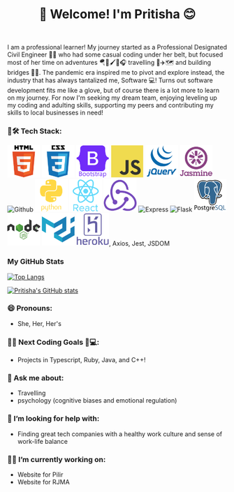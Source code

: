 <h1 align="center">👋 Welcome! I'm Pritisha 😊</h1>

<div align="center">
   <img src="https://lh3.googleusercontent.com/pw/ACtC-3csw4KxSj5x7ckCLFuXoIhZptdkdccSHE-spk1K22jDYH0xV4NFetbxULrNQ9tJh82NU8rnti1O7NFyTFhDOuuDPuNdu9AVI3UQzTQDctAbRDDtdfPOdLSulScXMoLWgobE0yj1w7Wd2HHWLwQRlMzUXw=w358-h364-no?authuser=0" alt="" width="200px"/>
</div>


<p> I am a professional learner! My journey started as a Professional Designated Civil Engineer 👷‍♀️  who had some casual coding under her belt, but focused most of her time on adventures 🪂🎨🖌️💃🎧 travelling 🚗✈️🗺️ and building bridges 🚧🌉. The pandemic era inspired me to pivot and explore instead, the industry that has always tantalized me, Software 💻! Turns out software development fits me like a glove, but of course there is a lot more to learn on my journey. For now I'm seeking my dream team, enjoying leveling up my coding and adulting skills, supporting my peers and contributing my skills to local businesses in need!</p>



 ### 🧰🛠️ Tech Stack:

<div>
<img src="https://raw.githubusercontent.com/devicons/devicon/c7d326b6009e60442abc35fa45706d6f30ee4c8e/icons/html5/html5-original-wordmark.svg" alt="HTML5" width="75px" height="75px"/>
<img src="https://raw.githubusercontent.com/devicons/devicon/c7d326b6009e60442abc35fa45706d6f30ee4c8e/icons/css3/css3-original-wordmark.svg" alt="CSS3" width="75px" height="75px"/>
<img src="https://raw.githubusercontent.com/devicons/devicon/c7d326b6009e60442abc35fa45706d6f30ee4c8e/icons/bootstrap/bootstrap-plain-wordmark.svg" alt="Bootstrap" width="75px" height="75px"/>
<img src="https://raw.githubusercontent.com/devicons/devicon/c7d326b6009e60442abc35fa45706d6f30ee4c8e/icons/javascript/javascript-original.svg" alt="JavaScript" width="75px" height="75px"/>
<img src="https://raw.githubusercontent.com/devicons/devicon/c7d326b6009e60442abc35fa45706d6f30ee4c8e/icons/jquery/jquery-plain-wordmark.svg" alt="jQuery" width="75px" height="75px"/>
<img src="https://raw.githubusercontent.com/devicons/devicon/c7d326b6009e60442abc35fa45706d6f30ee4c8e/icons/jasmine/jasmine-plain-wordmark.svg" alt="Jasmine" width="75px" height="75px"/>
<img src="https://lh3.googleusercontent.com/vbZtSMq3HsrCac7fRwR0o9WUFGVNEDwXtP6c-haG2FVhPYHVdjTc74Q34-F7hCBKmtUG8jNvHFydeWbjZUjzvJtqxY5t34z_Kza6aYECltE1APRN5hk7QspplTp4Y4hMiwvDVyvW1BgrRGz8vTSd0vljCcI8XMtAGjPNYT8LoZkNHE7vPuQLn_E1Yepg0OvqCzDWiHP1WWHrZt59Czy_1V3bc_LN4IizAZ8CKV_Ngy5Ua_lrCrzzcqiI57dA9xCiFYfnvDQqvpSBiCdH711DWI8dmXiGrvJw9WVeidavyd_Z3mqu07g8olYBLrRMXIB8jMVeqXRgVSiP5OyiJKl4okgiE6d4xPMA-ciBJrYzgCKCDwyOQXqKFjced1cUjdGcpGaUV6qULgZcjtXQfJZDZLInFAjAoU3tK0gEO9GFFXzqDRqT6ACwoLRQmdU9o19-SsPcCPQ1eSqSfJ_4moOCg7NxHVRpUZCVXF4QzEHi_rVajd0-YVt2v4J1yR5ADZWiU72FjPY-uHYE1lmyZkSM4XtsokjXQqicJVW14OwN8Txbx6IVKYMxPvrAg3a2nqX0i5S79Zc2-sDeU4AtM4paQ1rxvBQCAv4j1WhHSIPINbt8YWO2bQk49OnsDXRNmIEm9n9NLQz7fA7Qu4BHifS4gyPT7cdZhn47hfK041R9zPancuRqieZMG2827MbF3TBRzCe041OXG03G22VyfEJs0uSH-g=s128-no?authuser=0" alt="Github" width="75px" height="75px"/>
<img src="https://raw.githubusercontent.com/devicons/devicon/c7d326b6009e60442abc35fa45706d6f30ee4c8e/icons/python/python-plain-wordmark.svg" alt="Python" width="75px" height="75px"/>
<img src="https://raw.githubusercontent.com/devicons/devicon/c7d326b6009e60442abc35fa45706d6f30ee4c8e/icons/react/react-original-wordmark.svg" alt="ReactJS" width="75px" height="75px"/>
<img src="https://raw.githubusercontent.com/devicons/devicon/c7d326b6009e60442abc35fa45706d6f30ee4c8e/icons/redux/redux-original.svg" alt="Redux" width="75px" height="75px"/>
<img src="https://lh3.googleusercontent.com/rjN1x6pxpRhmho5xBnyGsHapuSuFKMe1a4CkEZLml1o_CNZFButLcqUDOHcIQTZ2bVnK9ZgI3KUc_yv3GZ3Sgf2Vlbi2zM3HiTePLqO6OnR1SE9laq-m6A-iDp22zpTI-BS2b_2_x89Fw3JdwJwqh9l93HbDAmNwusKc2Enbvh5JWbiOqd9STFQt1ClqmJcXj5mm__Mb-s1Ezgae81_MugzkYSRmDJL3A4bj-rrUlGO-Bi569NUpMOmHt-_UF2Fi-4j0J-kvauyBSwGGVtdWerB-2XR4s8v_VCMEBwNr94Z-S8F4H6HOyp5MjBDkd3AtLS9ShcmlaiB9Q-hgwDmw-X8vh7EiLqlGA6PZXxcfVfUV54xfx9RZJqTiTv8vIu7wna09TtO8rtdV4LzCTo2gQPWifpGXQk1b14kdAHsHwzJoB5LH8qcLpC3dA8XsRd4IP66oo4zUFT6n4Qud3AUoKyy7RF09_uHvgwukNGUIN9YvYUFUFEw7HenwcEC4X4BgIStRlJrhiJdTWAZqtZVSJJIirtFTvjy8zvOjjoML-HFbBZzlwaYM5aCP1rssnsklHfvrxykslXWp0V_y8hd55sMEeYToPAgu7FolwiuAXqZv0PMhdNLo5ygL2ILIcOCn8bAYIw1D2197OVVcuFx4rxR5yrgROGXboM0EgyXd30-MABTlH0T41zFK9afbkS9Es7MN4w8nVy0ISExNtlesc0m_pg=s128-no?authuser=0" alt="Express" width="75px" height="75px"/>
<img src="https://lh3.googleusercontent.com/GPj0TTxEy2Iqz7knpmW6W6Glw0x7khClxgRPel2jAt-HBr1OiKFzvhowRagbRjyPe5cJ1tNBiJUWfMOEp9-ecUgGzAs0GI5GXKIrdVU7dLJWJWKEN5Gx7oZr5qiyDOeYFibdBymH5gjjM_Xawrzx7f0gQsit9aBvcedkJEtqhR6uZMXmBpAidPy4ZHtVqkptEdQnyqNu5jyqutlxCuGOtAcmKci0ZGYf-wjiMCnncx9CODMVtnCEiX0pE46ER5AeaoZnuUbJnBtSeCMJmXoBI9ewKiphtH2A4ZUGNuVrSJf9Z98JdmjBnJ0VLW3oq5hi-1HPeoz_86IOzQDGGn3RzG1Npm5Uc_-MIFhcHCknw8n0lLpyxa9uJu15tonVVIdsgSrPJPKUSQJbcTE1-FEnxlmxx-4md786M0_0mlPbI-3oogPuufoChBTfQ4eIi1Uek5M2RsVTByhxtqEtVBHDXpe0sAczflqWzOJg4BINUegUHeX4O0Oif0EuASj1PJivbbu6E_t5Sbqz_RRkKoJxEHVqUR5-IDYKKDwEG5E0-q2WHw0gnGTn0flpoL7qSqMWHrvbLtqidlw9gksjdeJZsqRP9wXwHy1x_LCOTNG5o7u2qr52mCc6taBEGiWuT6CiB2ym0pmwAQN7BBmn8yPwzg5gIsGVcB2sa3iE11VmyhQVQznW7R4k1YAbnsZ9XfeGm49GYXjAyfHFra8rlSok0z0rIA=s128-no?authuser=0" alt="Flask" width="75px" height="75px"/>
<img src="https://raw.githubusercontent.com/devicons/devicon/c7d326b6009e60442abc35fa45706d6f30ee4c8e/icons/postgresql/postgresql-original-wordmark.svg" alt="PostgreSQL" width="75px" height="75px"/>
<img src="https://raw.githubusercontent.com/devicons/devicon/c7d326b6009e60442abc35fa45706d6f30ee4c8e/icons/nodejs/nodejs-original-wordmark.svg" alt="NodeJS" width="75px" height="75px"/>
<img src="https://raw.githubusercontent.com/devicons/devicon/c7d326b6009e60442abc35fa45706d6f30ee4c8e/icons/materialui/materialui-original.svg" alt="Material UI" width="75px" height="75px"/>
<img src="https://raw.githubusercontent.com/devicons/devicon/c7d326b6009e60442abc35fa45706d6f30ee4c8e/icons/heroku/heroku-original-wordmark.svg" alt="Heroku" width="75px" height="75px" />, Axios, Jest, JSDOM
</div>


### My GitHub Stats

[![Top Langs](https://github-readme-stats.vercel.app/api/top-langs/?username=pritishakumar&hide=java,html,css&theme=radical)](https://github.com/anuraghazra/github-readme-stats)


[![Pritisha's GitHub stats](https://github-readme-stats.vercel.app/api?username=pritishakumar&theme=radical&count_private=true&show_icons=true)](https://github.com/anuraghazra/github-readme-stats)

### 😄 Pronouns:
- She, Her, Her's


### 📖🎯 Next Coding Goals 🌱💻:
- Projects in Typescript, Ruby, Java, and C++! 


### 💬 Ask me about:
- Travelling
- psychology (cognitive biases and emotional regulation)
  
  
### 🤔 I’m looking for help with:
- Finding great tech companies with a healthy work culture and sense of work-life balance


### 🔭📝 I’m currently working on:
- Website for Pilir
- Website for RJMA
